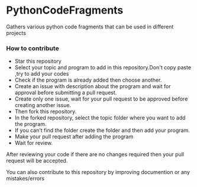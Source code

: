 # PythonCodeFragments
Gathers various python code fragments that can be used in different projects

### How to contribute <br>

* Star this repository
* Select your topic and program to add in this repository.Don't copy paste ,try to add your codes
* Check if the program is already added then choose another.
* Create an issue with description about the program and wait for approval before submitting a pull request.
* Create only one issue, wait for your pull request to be approved before creating another issue.
* Then fork this repository.
* In the forked repository, select the topic folder where you want to add the program.
* If you can't find the folder create the folder and  then add your program.
* Make your pull request after adding the program 
* Wait for review.

After reviewing your code if there are no changes required then your pull request will be accepted.<br>

You can also contribute to this repository by improving documention or any mistakes/errors <br>
